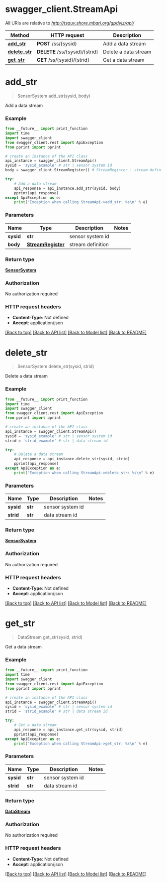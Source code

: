# swagger_client.StreamApi

All URIs are relative to *http://tsauv.shore.mbari.org/gpdviz/api/*

Method | HTTP request | Description
------------- | ------------- | -------------
[**add_str**](StreamApi.md#add_str) | **POST** /ss/{sysid} | Add a data stream
[**delete_str**](StreamApi.md#delete_str) | **DELETE** /ss/{sysid}/{strid} | Delete a data stream
[**get_str**](StreamApi.md#get_str) | **GET** /ss/{sysid}/{strid} | Get a data stream


# **add_str**
> SensorSystem add_str(sysid, body)

Add a data stream



### Example 
```python
from __future__ import print_function
import time
import swagger_client
from swagger_client.rest import ApiException
from pprint import pprint

# create an instance of the API class
api_instance = swagger_client.StreamApi()
sysid = 'sysid_example' # str | sensor system id
body = swagger_client.StreamRegister() # StreamRegister | stream definition

try: 
    # Add a data stream
    api_response = api_instance.add_str(sysid, body)
    pprint(api_response)
except ApiException as e:
    print("Exception when calling StreamApi->add_str: %s\n" % e)
```

### Parameters

Name | Type | Description  | Notes
------------- | ------------- | ------------- | -------------
 **sysid** | **str**| sensor system id | 
 **body** | [**StreamRegister**](StreamRegister.md)| stream definition | 

### Return type

[**SensorSystem**](SensorSystem.md)

### Authorization

No authorization required

### HTTP request headers

 - **Content-Type**: Not defined
 - **Accept**: application/json

[[Back to top]](#) [[Back to API list]](../README.md#documentation-for-api-endpoints) [[Back to Model list]](../README.md#documentation-for-models) [[Back to README]](../README.md)

# **delete_str**
> SensorSystem delete_str(sysid, strid)

Delete a data stream



### Example 
```python
from __future__ import print_function
import time
import swagger_client
from swagger_client.rest import ApiException
from pprint import pprint

# create an instance of the API class
api_instance = swagger_client.StreamApi()
sysid = 'sysid_example' # str | sensor system id
strid = 'strid_example' # str | data stream id

try: 
    # Delete a data stream
    api_response = api_instance.delete_str(sysid, strid)
    pprint(api_response)
except ApiException as e:
    print("Exception when calling StreamApi->delete_str: %s\n" % e)
```

### Parameters

Name | Type | Description  | Notes
------------- | ------------- | ------------- | -------------
 **sysid** | **str**| sensor system id | 
 **strid** | **str**| data stream id | 

### Return type

[**SensorSystem**](SensorSystem.md)

### Authorization

No authorization required

### HTTP request headers

 - **Content-Type**: Not defined
 - **Accept**: application/json

[[Back to top]](#) [[Back to API list]](../README.md#documentation-for-api-endpoints) [[Back to Model list]](../README.md#documentation-for-models) [[Back to README]](../README.md)

# **get_str**
> DataStream get_str(sysid, strid)

Get a data stream



### Example 
```python
from __future__ import print_function
import time
import swagger_client
from swagger_client.rest import ApiException
from pprint import pprint

# create an instance of the API class
api_instance = swagger_client.StreamApi()
sysid = 'sysid_example' # str | sensor system id
strid = 'strid_example' # str | data stream id

try: 
    # Get a data stream
    api_response = api_instance.get_str(sysid, strid)
    pprint(api_response)
except ApiException as e:
    print("Exception when calling StreamApi->get_str: %s\n" % e)
```

### Parameters

Name | Type | Description  | Notes
------------- | ------------- | ------------- | -------------
 **sysid** | **str**| sensor system id | 
 **strid** | **str**| data stream id | 

### Return type

[**DataStream**](DataStream.md)

### Authorization

No authorization required

### HTTP request headers

 - **Content-Type**: Not defined
 - **Accept**: application/json

[[Back to top]](#) [[Back to API list]](../README.md#documentation-for-api-endpoints) [[Back to Model list]](../README.md#documentation-for-models) [[Back to README]](../README.md)

